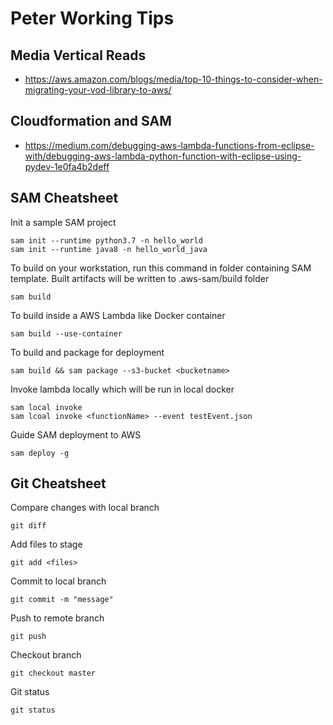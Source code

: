 # Peter Working Tips

## Media Vertical Reads
* https://aws.amazon.com/blogs/media/top-10-things-to-consider-when-migrating-your-vod-library-to-aws/

## Cloudformation and SAM
* https://medium.com/debugging-aws-lambda-functions-from-eclipse-with/debugging-aws-lambda-python-function-with-eclipse-using-pydev-1e0fa4b2deff

## SAM Cheatsheet
Init a sample SAM project
```
sam init --runtime python3.7 -n hello_world
sam init --runtime java8 -n hello_world_java
```
To build on your workstation, run this command in folder containing SAM template. Built artifacts will be written to .aws-sam/build folder
```
sam build
``` 
To build inside a AWS Lambda like Docker container
```
sam build --use-container
```
To build and package for deployment
```
sam build && sam package --s3-bucket <bucketname>
```
Invoke lambda locally which will be run in local docker
```
sam local invoke
sam lcoal invoke <functionName> --event testEvent.json
```
Guide SAM deployment to AWS
```
sam deploy -g
```

## Git Cheatsheet
Compare changes with local branch
```
git diff
```
Add files to stage
```
git add <files>
```
Commit to local branch
```
git commit -m "message"
```
Push to remote branch
```
git push
```
Checkout branch
```
git checkout master
```
Git status
```
git status
```
